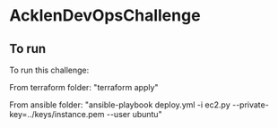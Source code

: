 # AcklenDevOpsChallenge

## To run

To run this challenge:

From terraform folder: "terraform apply"

From ansible folder: "ansible-playbook deploy.yml -i ec2.py --private-key=../keys/instance.pem --user ubuntu"
